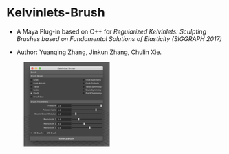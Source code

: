 # Kelvinlets-Brush

- A Maya Plug-in based on C++ for *Regularized Kelvinlets: Sculpting Brushes based on Fundamental Solutions of Elasticity (SIGGRAPH 2017)*

- Author: Yuanqing Zhang, Jinkun Zhang, Chulin Xie.

<figure class="half">
  <img src="pics/ui.png" width="200">
</figure>


